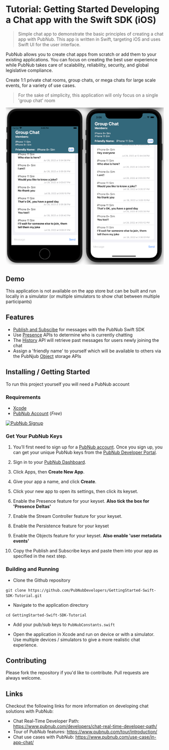 # Tutorial: Getting Started Developing a Chat app with the Swift SDK (iOS)

> Simple chat app to demonstrate the basic principles of creating a chat app with PubNub.  This app is written in Swift, targeting iOS and uses Swift UI for the user interface.

PubNub allows you to create chat apps from scratch or add them to your existing applications. You can focus on creating the best user experience while PubNub takes care of scalability, reliability, security, and global legislative compliance.

Create 1:1 private chat rooms, group chats, or mega chats for large scale events, for a variety of use cases.

> For the sake of simplicity, this application will only focus on a single 'group chat' room

![Screenshot](https://raw.githubusercontent.com/PubNubDevelopers/GettingStarted-Swift-SDK-Tutorial/main/media/screenshot01_small.png)

## Demo

This application is not available on the app store but can be built and run locally in a simulator (or multiple simulators to show chat between multiple participants)

## Features

- [Publish and Subscibe](https://www.pubnub.com/docs/sdks/swift/api-reference/publish-and-subscribe) for messages with the PubNub Swift SDK
- Use [Presence](https://www.pubnub.com/docs/sdks/swift/api-reference/presence) APIs to determine who is currently chatting
- The [History](https://www.pubnub.com/docs/sdks/swift/api-reference/storage-and-playback#history) API will retrieve past messages for users newly joining the chat
- Assign a 'friendly name' to yourself which will be available to others via the PubNjub [Object](https://www.pubnub.com/docs/sdks/swift/api-reference/objects) storage APIs

## Installing / Getting Started

To run this project yourself you will need a PubNub account

### Requirements
- [Xcode](https://developer.apple.com/xcode/)
- [PubNub Account](https://admin.pubnub.com/) (*Free*)

<a href="https://dashboard.pubnub.com/signup">
	<img alt="PubNub Signup" src="https://i.imgur.com/og5DDjf.png" width=260 height=97/>
</a>

### Get Your PubNub Keys

1. You’ll first need to sign up for a [PubNub account](https://dashboard.pubnub.com/signup/). Once you sign up, you can get your unique PubNub keys from the [PubNub Developer Portal](https://admin.pubnub.com/).

1. Sign in to your [PubNub Dashboard](https://admin.pubnub.com/).

1. Click Apps, then **Create New App**.

1. Give your app a name, and click **Create**.

1. Click your new app to open its settings, then click its keyset.

1. Enable the Presence feature for your keyset.  **Also tick the box for 'Presence Deltas'**

1. Enable the Stream Controller feature for your keyset.

1. Enable the Persistence feature for your keyset

1. Enable the Objects feature for your keyset.  **Also enable 'user metadata events'**

1. Copy the Publish and Subscribe keys and paste them into your app as specified in the next step.

### Building and Running

- Clone the Github repository

`git clone https://github.com/PubNubDevelopers/GettingStarted-Swift-SDK-Tutorial.git`

- Navigate to the application directory

`cd GettingStarted-Swift-SDK-Tutorial`

- Add your pub/sub keys to `PubNubConstants.swift`

-  Open the application in Xcode and run on device or with a simulator.  Use multiple devices / simulators to give a more realistic chat experience.

## Contributing
Please fork the repository if you'd like to contribute. Pull requests are always welcome. 

## Links

Checkout the following links for more information on developing chat solutions with PubNub:

- Chat Real-Time Developer Path: https://www.pubnub.com/developers/chat-real-time-developer-path/
- Tour of PubNub features: https://www.pubnub.com/tour/introduction/
- Chat use cases with PubNub: https://www.pubnub.com/use-case/in-app-chat/
